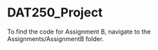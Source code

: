 # DAT250_Project

To find the code for Assignment B, navigate to the Assignments/AssignmentB folder.